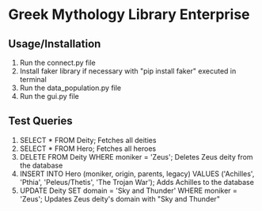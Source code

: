 # Greek Mythology Library Enterprise
## Usage/Installation
1. Run the connect.py file
2. Install faker library if necessary with "pip install faker" executed in terminal 
3. Run the data_population.py file
4. Run the gui.py file
## Test Queries
1. SELECT * FROM Deity; Fetches all deities
2. SELECT * FROM Hero; Fetches all heroes
3. DELETE FROM Deity WHERE moniker = 'Zeus'; Deletes Zeus deity from the database
4. INSERT INTO Hero (moniker, origin, parents, legacy) VALUES ('Achilles', 'Pthia', 'Peleus/Thetis', 'The Trojan War'); Adds Achilles to the database
5. UPDATE Deity SET domain = 'Sky and Thunder' WHERE moniker = 'Zeus'; Updates Zeus deity's domain with "Sky and Thunder"